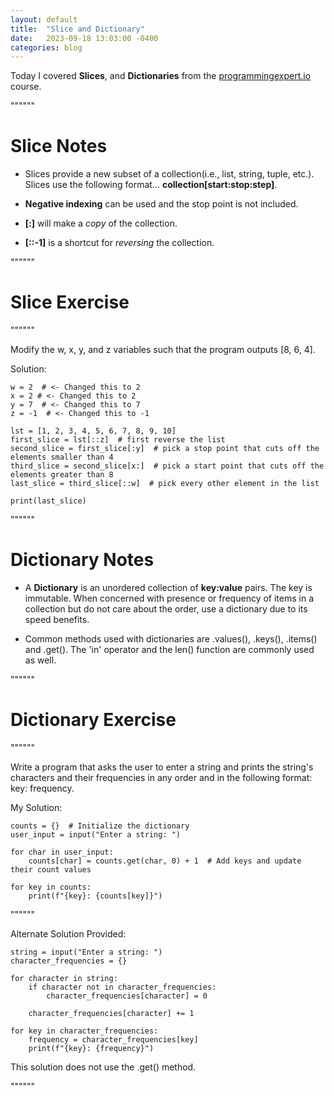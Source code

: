 ```yaml
---
layout: default
title:  "Slice and Dictionary"
date:   2023-09-18 13:03:00 -0400
categories: blog
---
```

Today I covered __Slices__, and __Dictionaries__ from the [programmingexpert.io][course-site] course. 

""""""

# Slice Notes

- Slices provide a new subset of a collection(i.e., list, string, tuple, etc.). Slices use the following format... 
__collection[start:stop:step]__. 

- __Negative indexing__ can be used and the stop point is not included. 

- __[:]__ will make a _copy_ of the collection.

- __[::-1]__ is a shortcut for _reversing_ the collection.

""""""

# Slice Exercise

""""""

Modify the w, x, y, and z variables such that the program outputs [8, 6, 4].

Solution:

    w = 2  # <- Changed this to 2
    x = 2 # <- Changed this to 2
    y = 7  # <- Changed this to 7
    z = -1  # <- Changed this to -1

    lst = [1, 2, 3, 4, 5, 6, 7, 8, 9, 10]
    first_slice = lst[::z]  # first reverse the list
    second_slice = first_slice[:y]  # pick a stop point that cuts off the elements smaller than 4
    third_slice = second_slice[x:]  # pick a start point that cuts off the elements greater than 8
    last_slice = third_slice[::w]  # pick every other element in the list

    print(last_slice)

""""""

# Dictionary Notes

- A __Dictionary__ is an unordered collection of __key:value__ pairs. The key is immutable. When concerned with presence or frequency of items in a collection but do not care about the order, use a dictionary due to its speed benefits. 

- Common methods used with dictionaries are .values(), .keys(), .items() and .get(). The 'in' operator and the len() function are commonly used as well.

""""""

# Dictionary Exercise

""""""

Write a program that asks the user to enter a string and prints the string's characters and their frequencies in any order and in the following format: key: frequency.

My Solution: 

    counts = {}  # Initialize the dictionary
    user_input = input("Enter a string: ")

    for char in user_input:
        counts[char] = counts.get(char, 0) + 1  # Add keys and update their count values

    for key in counts:
        print(f"{key}: {counts[key]}")

""""""

Alternate Solution Provided:

    string = input("Enter a string: ")
    character_frequencies = {}

    for character in string:
        if character not in character_frequencies:
            character_frequencies[character] = 0

        character_frequencies[character] += 1

    for key in character_frequencies:
        frequency = character_frequencies[key]
        print(f"{key}: {frequency}")

This solution does not use the .get() method.

""""""

[course-site]: https://www.programmingexpert.io/index